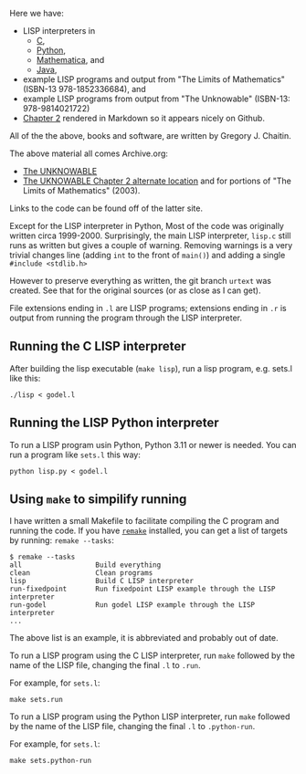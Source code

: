 Here we have:

* LISP interpreters in
  - [C](https://github.com/GJChaitin/unknowable/blob/master/lisp.c),
  - [Python](https://github.com/GJChaitin/unknowable/blob/master/lisp.py),
  - [Mathematica](https://github.com/GJChaitin/unknowable/blob/master/lisp.m), and
  - [Java](https://github.com/GJChaitin/unknowable/blob/master/lisp.java),
* example LISP programs and output from "The Limits of Mathematics" (ISBN-13 978-1852336684), and
* example LISP programs from output from "The Unknowable" (ISBN-13: 978-9814021722)
* [Chapter 2](https://github.com/GJChaitin/unknowable/blob/master/ch2.md) rendered in Markdown so it appears nicely on Github.

All of the the above, books and software, are written by Gregory J. Chaitin.

The above material all comes Archive.org:

* [The UNKNOWABLE](https://web.archive.org/web/20060924160850/http://www.cs.auckland.ac.nz/CDMTCS/chaitin/unknowable/)
* [The UKNOWABLE Chapter 2 alternate location](https://www.cs.auckland.ac.nz/CDMTCS/chaitin/unknowable) and for portions of "The Limits of Mathematics" (2003).

Links to the code can be found off of the latter site.

Except for the LISP interpreter in Python, Most of the code was originally written circa 1999-2000. Surprisingly, the main LISP interpreter, `lisp.c` still runs as written but gives a couple of warning.
Removing warnings is a very trivial changes line (adding `int` to the front of `main()`) and adding a single `#include <stdlib.h>`

However to preserve everything as written, the git branch `urtext` was created. See that for the original sources (or as close as I can get).

File extensions ending in `.l` are LISP programs; extensions ending in `.r` is output from running the program through the LISP interpreter.

Running the C LISP interpreter
------------------------------

After building the lisp executable (`make lisp`), run a lisp program, e.g. sets.l like this:

```
./lisp < godel.l
```


Running the LISP Python interpreter
------------------------------------


To run a LISP program usin Python, Python 3.11 or newer is needed. You can run a program like `sets.l` this way:

```
python lisp.py < godel.l
```

Using `make` to simpilify running
----------------------------------

I have written a small Makefile to facilitate compiling the C program and running the code. If you have [`remake`](https://remake.readthedocs.io/en/latest/) installed, you can get a list of targets by running:
`remake --tasks`:

```
$ remake --tasks
all                  Build everything
clean                Clean programs
lisp                 Build C LISP interpreter
run-fixedpoint       Run fixedpoint LISP example through the LISP interpreter
run-godel            Run godel LISP example through the LISP interpreter
...
```

The above list is an example, it is abbreviated and probably out of date.

To run a LISP program using the C LISP interpreter, run `make` followed by the name of the LISP file, changing the final `.l` to `.run`.

For example, for `sets.l`:

```
make sets.run
```

To run a LISP program using the Python LISP interpreter, run `make` followed by the name of the LISP file, changing the final `.l` to `.python-run`.


For example, for `sets.l`:

```
make sets.python-run
```
